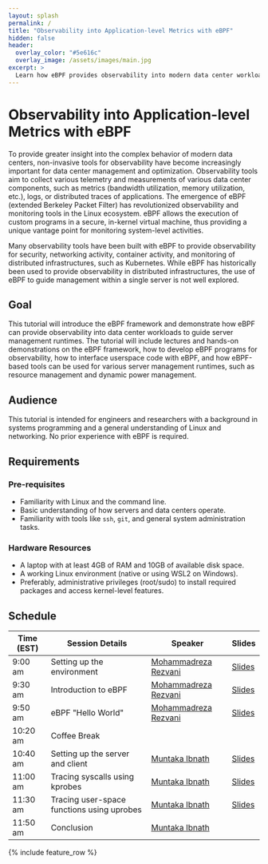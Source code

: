 ```yaml
---
layout: splash
permalink: /
title: "Observability into Application-level Metrics with eBPF"
hidden: false
header:
  overlay_color: "#5e616c"
  overlay_image: /assets/images/main.jpg
excerpt: >
  Learn how eBPF provides observability into modern data center workloads to guide server management and runtime optimization.
---
```

# Observability into Application-level Metrics with eBPF

To provide greater insight into the complex behavior of modern data centers, non-invasive tools for observability have become increasingly important for data center management and optimization. Observability tools aim to collect various telemetry and measurements of various data center components, such as metrics (bandwidth utilization, memory utilization, etc.), logs, or distributed traces of applications. The emergence of eBPF (extended Berkeley Packet Filter) has revolutionized observability and monitoring tools in the Linux ecosystem. eBPF allows the execution of custom programs in a secure, in-kernel virtual machine, thus providing a unique vantage point for monitoring system-level activities.

Many observability tools have been built with eBPF to provide observability for security, networking activity, container activity, and monitoring of distributed infrastructures, such as Kubernetes. While eBPF has historically been used to provide observability in distributed infrastructures, the use of eBPF to guide management within a single server is not well explored.

## Goal

This tutorial will introduce the eBPF framework and demonstrate how eBPF can provide observability into data center workloads to guide server management runtimes. The tutorial will include lectures and hands-on demonstrations on the eBPF framework, how to develop eBPF programs for observability, how to interface userspace code with eBPF, and how eBPF-based tools can be used for various server management runtimes, such as resource management and dynamic power management.

## Audience

This tutorial is intended for engineers and researchers with a background in systems programming and a general understanding of Linux and networking. No prior experience with eBPF is required.

## Requirements

### Pre-requisites
- Familiarity with Linux and the command line.
- Basic understanding of how servers and data centers operate.
- Familiarity with tools like `ssh`, `git`, and general system administration tasks.

### Hardware Resources
- A laptop with at least 4GB of RAM and 10GB of available disk space.
- A working Linux environment (native or using WSL2 on Windows).
- Preferably, administrative privileges (root/sudo) to install required packages and access kernel-level features.

## Schedule

| Time (EST) | Session Details                                           | Speaker                                                | Slides |
| -----------| --------------------------------------------------------- | ------------------------------------------------------ | ------ |
| 9:00 am    | Setting up the environment                       | [Mohammadreza Rezvani](https://www.linkedin.com/in/mohammadrezarezvani/) |  [Slides](https://drive.google.com/file/d/15sZ0sDRgi_wcKyNTuc8VaUIU4NXoovYv/view?usp=drive_link)      |
| 9:30 am    | Introduction to eBPF          | [Mohammadreza Rezvani](https://www.linkedin.com/in/mohammadrezarezvani/)      |   [Slides](https://drive.google.com/file/d/1RI4pWZo8oejQMrCBJoPHPsir1F2jodH9/view?usp=sharing)     |
| 9:50 am    | eBPF "Hello World" | [Mohammadreza Rezvani](https://www.linkedin.com/in/mohammadrezarezvani/)      |   [Slides](https://drive.google.com/file/d/11oEt-CQpKaycQWOaY1f8Z-GO5QYR2loy/view?usp=sharing)     |
| 10:20 am   | Coffee Break                                              |                                                        |        |
| 10:40 am   | Setting up the server and client                      | [Muntaka Ibnath](https://ibnathism.github.io/) |    [Slides](https://drive.google.com/file/d/1XCXuto7UNOfZP61J4-pfhKme0L88UBYB/view?usp=sharing)    |
| 11:00 am   | Tracing syscalls using kprobes                          | [Muntaka Ibnath](https://ibnathism.github.io/)      |   [Slides](https://drive.google.com/file/d/1nO8TZboasRyZMvmx7-0UcQR1Wz8UNcX8/view?usp=sharing)     |
| 11:30 am   | Tracing user-space functions using uprobes                                              | [Muntaka Ibnath](https://ibnathism.github.io/)      |   [Slides](https://drive.google.com/file/d/1iPiBZREfml_WaDqQEo1TIstD6FDYImHD/view?usp=sharing)     |
| 11:50 am   | Conclusion                                                | [Muntaka Ibnath](https://ibnathism.github.io/) |        |

{% include feature_row %}
